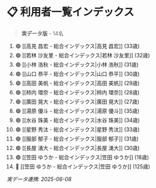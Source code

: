 # 📋 利用者一覧インデックス

> **実データ版** - 14名

1. 🟢 [[高見 昌宏 - 総合インデックス|高見 昌宏]] (33歳)
2. 🟢 [[若林 沙友里 - 総合インデックス|若林 沙友里]] (32歳)
3. 🟢 [[小林 浩秋 - 総合インデックス|小林 浩秋]] (31歳)
4. 🟢 [[山口 恭平 - 総合インデックス|山口 恭平]] (30歳)
5. 🟢 [[高田 美帆 - 総合インデックス|高田 美帆]] (29歳)
6. 🟢 [[柿内 環奈 - 総合インデックス|柿内 環奈]] (28歳)
7. 🟢 [[廣田 晃大 - 総合インデックス|廣田 晃大]] (27歳)
8. 🟢 [[湯原 優斗 - 総合インデックス|湯原 優斗]] (35歳)
9. 🟢 [[水谷 珠美 - 総合インデックス|水谷 珠美]] (34歳)
10. 🟢 [[星野 秀汰 - 総合インデックス|星野 秀汰]] (33歳)
11. 🟢 [[服部 郁子 - 総合インデックス|服部 郁子]] (31歳)
12. 🟢 [[長屋 湧大 - 総合インデックス|長屋 湧大]] (30歳)
13. 🟢 [[笠田 ゆうか - 総合インデックス|笠田 ゆうか]] (18歳)
14. 🔴 [[笠田 ゆうか - 総合インデックス|笠田 ゆうか]] (125歳)

*実データ連携: 2025-06-08* 